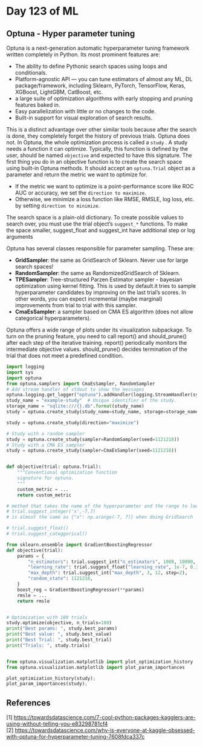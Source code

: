 # Day 123 of ML 

## Optuna - Hyper parameter tuning


Optuna is a next-generation automatic hyperparameter tuning framework written completely in Python.
Its most prominent features are:
* The ability to define Pythonic search spaces using loops and conditionals.
* Platform-agnostic API — you can tune estimators of almost any ML, DL package/framework, including Sklearn, PyTorch, TensorFlow, Keras, XGBoost, LightGBM, CatBoost, etc.
* a large suite of optimization algorithms with early stopping and pruning features baked in.
* Easy parallelization with little or no changes to the code.
* Built-in support for visual exploration of search results.

This is a distinct advantage over other similar tools because after the search is done, they completely forget the history of previous trials. Optuna does not. In Optuna, the whole optimization process is called a `study` . A study needs a function it can optimize. Typically, this function is defined by the user, should be named `objective` and expected to have this signature. The first thing you do in an objective function is to create the search space using built-in Optuna methods. It should accept an `optuna.Trial` object as a parameter and return the metric we want to optimize for. 
* If the metric we want to optimize is a point-performance score like ROC AUC or accuracy, we set the `direction to maximize`. 
* Otherwise, we minimize a loss function like RMSE, RMSLE, log loss, etc. by setting `direction to minimize`.

The search space is a plain-old dictionary. To create possible values to search over, you must use the trial object’s `suggest_*` functions. To make the space smaller, suggest_float and suggest_int have additional step or log arguments

Optuna has several classes responsible for parameter sampling. These are:
* **GridSampler**: the same as GridSearch of Sklearn. Never use for large search spaces!
* **RandomSampler**: the same as RandomizedGridSearch of Sklearn.
* **TPESampler**: Tree-structured Parzen Estimator sampler - bayesian optimization using kernel fitting. This is used by default.it tries to sample hyperparameter candidates by improving on the last trial’s scores. In other words, you can expect incremental (maybe marginal) improvements from trial to trial with this sampler.
* **CmaEsSampler**: a sampler based on CMA ES algorithm (does not allow categorical hyperparameters).

Optuna offers a wide range of plots under its visualization subpackage. To turn on the pruning feature, you need to call report() and should_prune() after each step of the iterative training. report() periodically monitors the intermediate objective values. should_prune() decides termination of the trial that does not meet a predefined condition.

```python
import logging
import sys
import optuna 
from optuna.samplers import CmaEsSampler, RandomSampler  
# Add stream handler of stdout to show the messages
optuna.logging.get_logger("optuna").addHandler(logging.StreamHandler(sys.stdout))
study_name = "example-study"  # Unique identifier of the study.
storage_name = "sqlite:///{}.db".format(study_name)
study = optuna.create_study(study_name=study_name, storage=storage_name)

study = optuna.create_study(direction="maximize")

# Study with a random sampler
study = optuna.create_study(sampler=RandomSampler(seed=1121218))
# Study with a CMA ES sampler
study = optuna.create_study(sampler=CmaEsSampler(seed=1121218))


def objective(trial: optuna.Trial):
    """Conventional optimization function
    signature for optuna.
    """
    custom_metric = ...
    return custom_metric

# method that takes the name of the hyperparameter and the range to look for its optimal value
# trial.suggest_integer('x',-7,7)
# is almost the same as {"x": np.arange(-7, 7)} when doing GridSearch

# trial.suggest_float()
# trial.suggest_categgorical()

from sklearn.ensemble import GradientBoostingRegressor
def objective(trial):
    params = {
        "n_estimators": trial.suggest_int("n_estimators", 1000, 10000, step=200),
        "learning_rate": trial.suggest_float("learning_rate", 1e-7, 0.3, log=True),
        "max_depth": trial.suggest_int("max_depth", 3, 12, step=2),
        "random_state": 1121218,
    }
    boost_reg = GradientBoostingRegressor(**params)
    rmsle = ...
    return rmsle


# Optimization with 100 trials
study.optimize(objective, n_trials=100)
print("Best params: ", study.best_params)
print("Best value: ", study.best_value)
print("Best Trial: ", study.best_trial)
print("Trials: ", study.trials)


from optuna.visualization.matplotlib import plot_optimization_history
from optuna.visualization.matplotlib import plot_param_importances

plot_optimization_history(study);
plot_param_importances(study);

```





**References**
------------
[1]  https://towardsdatascience.com/7-cool-python-packages-kagglers-are-using-without-telling-you-e83298781cf4  
[2] https://towardsdatascience.com/why-is-everyone-at-kaggle-obsessed-with-optuna-for-hyperparameter-tuning-7608fdca337c  
